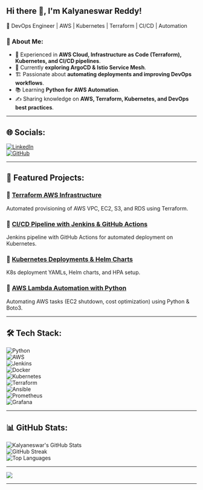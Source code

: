## Hi there 👋, I'm Kalyaneswar Reddy!  

🚀 DevOps Engineer | AWS | Kubernetes | Terraform | CI/CD | Automation  

### 🔧 About Me:
- 💼 Experienced in **AWS Cloud, Infrastructure as Code (Terraform), Kubernetes, and CI/CD pipelines**.  
- 🔭 Currently **exploring ArgoCD & Istio Service Mesh**.  
- 🏗 Passionate about **automating deployments and improving DevOps workflows**.  
- 📚 Learning **Python for AWS Automation**.  
- ✍️ Sharing knowledge on **AWS, Terraform, Kubernetes, and DevOps best practices**.  

---

## 🌐 Socials:
[![LinkedIn](https://img.shields.io/badge/LinkedIn-%230077B5.svg?logo=linkedin&logoColor=white)](https://www.linkedin.com/in/kalyaneswar/)  
[![GitHub](https://img.shields.io/badge/GitHub-%23121011.svg?logo=github&logoColor=white)](https://github.com/kalyaneswar)  

---

## 📌 Featured Projects:
### 🔹 [Terraform AWS Infrastructure](https://github.com/kalyaneswar/terraform-aws-infra)
Automated provisioning of AWS VPC, EC2, S3, and RDS using Terraform.

### 🔹 [CI/CD Pipeline with Jenkins & GitHub Actions](https://github.com/kalyaneswar/ci-cd-pipeline)
Jenkins pipeline with GitHub Actions for automated deployment on Kubernetes.

### 🔹 [Kubernetes Deployments & Helm Charts](https://github.com/kalyaneswar/k8s-deployments)
K8s deployment YAMLs, Helm charts, and HPA setup.

### 🔹 [AWS Lambda Automation with Python](https://github.com/kalyaneswar/aws-lambda-automation)
Automating AWS tasks (EC2 shutdown, cost optimization) using Python & Boto3.

---

## 🛠️ Tech Stack:
![Python](https://img.shields.io/badge/python-3670A0?style=for-the-badge&logo=python&logoColor=ffdd54)  
![AWS](https://img.shields.io/badge/AWS-%23FF9900.svg?style=for-the-badge&logo=amazon-aws&logoColor=white)  
![Jenkins](https://img.shields.io/badge/jenkins-%232C5263.svg?style=for-the-badge&logo=jenkins&logoColor=white)  
![Docker](https://img.shields.io/badge/docker-%230db7ed.svg?style=for-the-badge&logo=docker&logoColor=white)  
![Kubernetes](https://img.shields.io/badge/kubernetes-%23326ce5.svg?style=for-the-badge&logo=kubernetes&logoColor=white)  
![Terraform](https://img.shields.io/badge/terraform-%235835CC.svg?style=for-the-badge&logo=terraform&logoColor=white)  
![Ansible](https://img.shields.io/badge/ansible-%231A1918.svg?style=for-the-badge&logo=ansible&logoColor=white)  
![Prometheus](https://img.shields.io/badge/Prometheus-E6522C?style=for-the-badge&logo=Prometheus&logoColor=white)  
![Grafana](https://img.shields.io/badge/grafana-%23F46800.svg?style=for-the-badge&logo=grafana&logoColor=white)  


---

## 📊 GitHub Stats:
![Kalyaneswar's GitHub Stats](https://github-readme-stats-holistics-dev.vercel.app/api?username=kalyaneswar&theme=dark&show_icons=true&count_private=true)  
![GitHub Streak](https://github-readme-streak-stats.herokuapp.com/?user=kalyaneswar&theme=dark&hide_border=false)  
![Top Languages](https://github-readme-stats-holistics-dev.vercel.app/api/top-langs/?username=kalyaneswar&theme=dark&hide_border=false&layout=compact)  


---

[![](https://visitcount.itsvg.in/api?id=kalyaneswar&icon=0&color=0)](https://visitcount.itsvg.in)  

---


